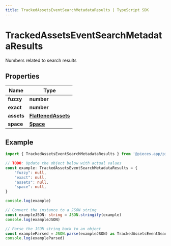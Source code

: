 ```yaml
---
title: TrackedAssetsEventSearchMetadataResults | TypeScript SDK
---
```



# TrackedAssetsEventSearchMetadataResults

Numbers related to search results

## Properties

Name | Type
------------ | -------------
**fuzzy** | **number**
**exact** | **number**
**assets** | [**FlattenedAssets**](FlattenedAssets)
**space** | [**Space**](Space)

## Example

```typescript
import { TrackedAssetsEventSearchMetadataResults } from '@pieces.app/pieces-os-client'

// TODO: Update the object below with actual values
const example: TrackedAssetsEventSearchMetadataResults = {
    "fuzzy": null,
    "exact": null,
    "assets": null,
    "space": null,
}

console.log(example)

// Convert the instance to a JSON string
const exampleJSON: string = JSON.stringify(example)
console.log(exampleJSON)

// Parse the JSON string back to an object
const exampleParsed = JSON.parse(exampleJSON) as TrackedAssetsEventSearchMetadataResults
console.log(exampleParsed)
```


